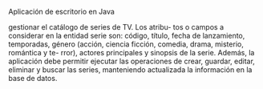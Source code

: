 Aplicación de escritorio en Java

gestionar el catálogo de series de TV. Los atribu- tos o campos a considerar en la entidad serie son: código, título, fecha de lanzamiento, temporadas, género (acción, ciencia ficción, comedia, drama, misterio, romántica y te- rror), actores principales y sinopsis de la serie. Además, la aplicación debe permitir ejecutar las operaciones de crear, guardar, editar, eliminar y buscar las series, manteniendo actualizada la información en la base de datos.